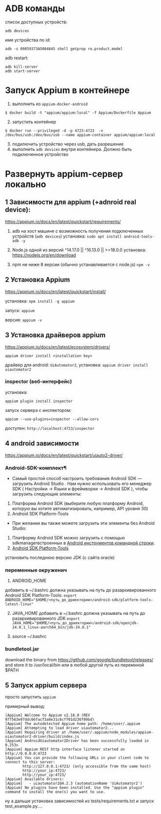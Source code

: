 # ADB команды

список доступных устройств:
```
adb devices
```

имя устройства по id:
```
adb -s 09859373A5004645 shell getprop ro.product.model
```

adb restart:
```
adb kill-server
adb start-server
```

# Запуск Appium в контейнере 

1. выполнить из `appium-docker-android`
```
$ docker build -t "appium/appium:local" -f Appium/Dockerfile Appium
```
2. запустить контейнер
```
$ docker run --privileged -d -p 4723:4723  -v /dev/bus/usb:/dev/bus/usb --name appium-container appium/appium:local
```
3. подключить устройство через usb, дать разрешение
4. выполнить `adb devices` внутри контейнера. Должно быть подключенное устройство


# Развернуть appium-сервер локально

## 1 Зависимости для appium (+adnroid real device):

https://appium.io/docs/en/latest/quickstart/requirements/

1) adb на хост машине с возможность получения подключенных устройств (`adb devices`)
установка: `sudo apt install android-tools-adb -y`

2) Node.js одной из версий ^14.17.0 || ^16.13.0 || >=18.0.0
установка: https://nodejs.org/en/download

3) npm не ниже 8 версии
(обычно устанавливается с node.js) `npm -v`

## 2 Установка Appium
https://appium.io/docs/en/latest/quickstart/install/

установка: `npm install -g appium`

запуск: `appium`

версия: `appium -v`

## 3 Установка драйверов appium

https://appium.io/docs/en/latest/ecosystem/drivers/

`appium driver install <installation key>`


драйвер для android: `UiAutomator2`, установка: `appium driver install uiautomator2`


### inspector (веб-интерфейс)
установка:
```
appium plugin install inspector
```

запуск сервера с инспектором:
```
appium --use-plugins=inspector --allow-cors
```

доступен: `http://localhost:4723/inspector` 

## 4 android зависимости

https://appium.io/docs/en/latest/quickstart/uiauto2-driver/

### Android-SDK-комплект¶
- Самый простой способ настроить требования Android SDK — загрузить Android Studio . Нам нужно использовать его менеджер SDK ( Настройки -> Языки и фреймворки -> Android SDK ), чтобы загрузить следующие элементы:
1. Платформа Android SDK (выберите любую платформу Android, которую вы хотите автоматизировать, например, API уровня 30)
2. Android SDK Platform-Tools
- При желании вы также можете загрузить эти элементы без Android Studio:
1. Платформу Android SDK можно загрузить с помощью sdkmanagerвстроенных в [Android инструментов командной строки](https://developer.android.com/studio#command-line-tools-only).
2. [Android SDK Platform-Tools](https://developer.android.com/tools/releases/platform-tools)


установить последнюю версию JDK (с сайта oracle)

### переменные окруженич

1. ANDROID_HOME

добавить в ~/.bashrc
должна указывать на путь до разархивированного Android SDK Platform-Tools: `export ANDROID_HOME="$HOME/<путь_до_дриектории>/android-sdk/platform-tools-latest-linux"`

2. JAVA_HOME
добавить в ~/.bashrc
должна указывать на путь до разархивированного JDK `export JAVA_HOME="$HOME/<путь_до_дриектории>/android-sdk/openjdk-24.0.1_linux-aarch64_bin/jdk-24.0.1"`

3. source ~/.bashrc


### bundletool.jar
download the binary from https://github.com/google/bundletool/releases/ and store it to /usr/local/bin 
или в любой другой путь из перемнной $PATH


## 5 Запуск appium сервера

просто запустить `appium`

примерный вывод:
```
[Appium] Welcome to Appium v2.18.0 (REV 977563e97ddc66facf3a8e31c6cff01d236f09bd)
[Appium] The autodetected Appium home path: /home/user/.appium
[Appium] Attempting to load driver uiautomator2...
[Appium] Requiring driver at /home/user/.appium/node_modules/appium-uiautomator2-driver/build/index.js
[Appium] AndroidUiautomator2Driver has been successfully loaded in 0.253s
[Appium] Appium REST http interface listener started on http://0.0.0.0:4723
[Appium] You can provide the following URLs in your client code to connect to this server:
        http://127.0.0.1:4723/ (only accessible from the same host)
        http://your_ip:4723/
        http://your_ip:4723/
[Appium] Available drivers:
[Appium]   - uiautomator2@4.2.3 (automationName 'UiAutomator2')
[Appium] No plugins have been installed. Use the "appium plugin" command to install the one(s) you want to use.
```




ну а дальше установка зависимостей из tests/requirements.txt и запуск test_example.py....
